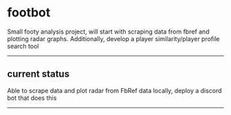 # footbot

Small footy analysis project, will start with scraping data from fbref and plotting radar graphs. Additionally, develop a player similarity/player profile search tool

------------------------------------------------

## current status

Able to scrape data and plot radar from FbRef data locally, deploy a discord bot that does this

------------------------------------------------
